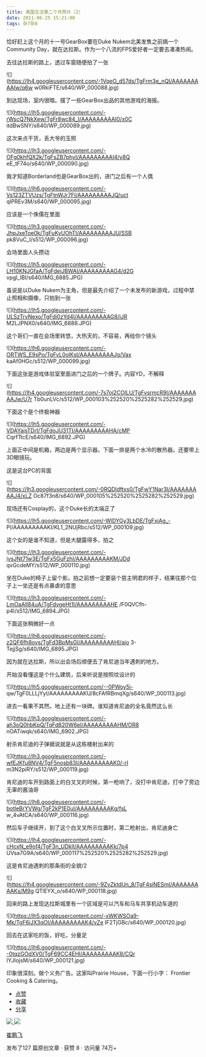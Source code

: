 ```yaml
---
title: 美国生活第二个月照片（2）
date: 2011-06-25 15:21:00
tags: 杂7杂8
---
```

恰好赶上这个月的十一号GearBox要在Duke Nukem北美发售之前搞一个Community
Day，就在达拉斯。作为一个八流的FPS爱好者一定要去凑凑热闹。

去往达拉斯的路上，透过车窗随便拍了一张

![](https://lh4.googleusercontent.com/-1VqeO_d57ds/TgFrm3e_nQI/AAAAAAAAAIw/q6w
w0RkiFTE/s640/WP_000088.jpg)

到达现场，室内很暗。摆了一些GearBox出品的其他游戏的海报。

![](https://lh5.googleusercontent.com/-rWscQ7NkXew/TgFr8wc84_I/AAAAAAAAAI0/x0C
itdBwSNY/s640/WP_000089.jpg)

这次来点干货，丢大爷的玉照

![](https://lh3.googleusercontent.com/-OFg0khfQX2k/TgFsZB7phyI/AAAAAAAAAI4/y8Q
eE_tF74o/s640/WP_000090.jpg)

我才知道Borderland也是GearBox出的，进门之后有一个人偶

![](https://lh6.googleusercontent.com/-Vs123ZTVUzs/TgFtnWJr7FI/AAAAAAAAAJQ/uct
qlPREv3M/s640/WP_000095.jpg)

应该是一个侏儒在里面

![](https://lh3.googleusercontent.com/-JhpJxeToe0k/TgFuKyUOhTI/AAAAAAAAAJU/SSB
pk8VuC_I/s512/WP_000096.jpg)

会场里面人头攒动

![](https://lh5.googleusercontent.com/-LH10KNJGfaA/TgFdeiJBWAI/AAAAAAAAAG4/d2G
vpgl_IBI/s640/IMG_6885.JPG)

虽说是以Duke Nukem为主角，但是最先介绍了一个未发布的新游戏，过程中禁止照相和摄像，只拍到一张

![](https://lh5.googleusercontent.com/-ULSzTrvNexo/TgFdi0zYd4I/AAAAAAAAAG8/iJR
M2LJPNX0/s640/IMG_6888.JPG)

这个哥们一直在会场里转悠，大热天的，不容易，再给你个镜头

![](https://lh6.googleusercontent.com/-ORTWS_E9sPo/TgFvL0olKsI/AAAAAAAAAJg/Vax
kaAf0HGc/s512/WP_000099.jpg)

下面这张是游戏体验室里面进门之后的一个牌子。内容YD，不解释

![](https://lh4.googleusercontent.com/-7s7oj2COlLU/TgFvsrmcR9I/AAAAAAAAAJw/U7r
Tb0unLVc/s512/WP_000103%252520%2525282%252529.jpg)

下面这个是个终极神器

![](https://lh5.googleusercontent.com/-VDAYajsTDrI/TgFdoJU31TI/AAAAAAAAAHA/cMP
CqrfTtcE/s640/IMG_6892.JPG)

上面正中间是机箱，两边是两个显示器。下面一排是两个水冷的散热器。还要带上3D眼镜玩。

这是这台PC的背面

![](https://lh3.googleusercontent.com/-0RQDIdftxs0/TgFwY1Nar3I/AAAAAAAAAJ4/xLZ
Oc87f3n8/s640/WP_000105%252520%2525282%252529.jpg)

现场还有Cosplay的，这个Duke长的太端正了

![](https://lh5.googleusercontent.com/-WlDYGy3LbDE/TgFxjAg_-
PI/AAAAAAAAAKI/KL1_2NUjRbc/s512/WP_000109.jpg)

这个女的是谁不知道，但是大腿露得多，拍之

![](https://lh3.googleusercontent.com/-iysJNt71w3E/TgFx5GuFzhI/AAAAAAAAAKM/JDd
qvGcdeMY/s512/WP_000110.jpg)

坐在Duke的椅子上留个影。拍之前想一定要装个慈主明君的样子，结果往那个位子上一坐还是有点暴虐的意思

![](https://lh3.googleusercontent.com/-LmOaAlI84uA/TgFdvgeHt1I/AAAAAAAAAHE
/F0QVCfh-p4I/s512/IMG_6894.JPG)

下面这张稍微好一点

![](https://lh6.googleusercontent.com/-z2QF6fh8ovs/TgFd3BpMsGI/AAAAAAAAAHI/ajo
3-TejjSg/s640/IMG_6895.JPG)

因为就在达拉斯，所以出会场后顺便去了肯尼迪当年遇刺的地方。

开始没看懂这是个什么建筑，后来听说是按照坟设计的

![](https://lh5.googleusercontent.com/--0PWoy5i-
qw/TgF0LLLjYyI/AAAAAAAAAKU/8cFAfRBmqXg/s640/WP_000113.jpg)

进去一看果不其然。地上还有一块碑。谁知道肯尼迪的全名竟然这么长

![](https://lh3.googleusercontent.com/-ah3oQ0hbKpQ/TgFd820W6eI/AAAAAAAAAHM/OR8
nOATiwqk/s640/IMG_6902.JPG)

射杀肯尼迪的子弹据说就是从这栋楼射出来的

![](https://lh3.googleusercontent.com/-wfEJKfu8NV4/TgF5nosb83I/AAAAAAAAAK0/-rI
m3N2piRY/s512/WP_000119.jpg)

肯尼迪的车开到路面上的白叉叉的时候，第一枪响了，没打中肯尼迪，打中了旁边无辜的酱油哥

![](https://lh6.googleusercontent.com/-botleBrYVWg/TgF2kP1E0uI/AAAAAAAAAKg/fsL
w_4vAtCA/s640/WP_000116.jpg)

然后车子继续开，到了这个白叉叉所示位置时，第二枪射出，肯尼迪身亡

![](https://lh4.googleusercontent.com/-cHcxN_e9of4/TgF3n_UDklI/AAAAAAAAAKk/7p4
UVsa7G9A/s640/WP_000117%252520%2525282%252529.jpg)

这是肯尼迪遇刺的那条街的全貌/2

![](https://lh4.googleusercontent.com/-9ZvZktdUn_8/TgF4siNESmI/AAAAAAAAAKs/M9g
QTlEYX_o/s640/WP_000118.jpg)

回来的路上发现达拉斯城里有一个区域是可以汽车和马车共享机动车道的

![](https://lh5.googleusercontent.com/-xWKWSOa9-Mk/TgF6iJX3qOI/AAAAAAAAAK4/vZe
IF2TjGBc/s640/WP_000120.jpg)

回去在这家吃的饭，好吃，分量足

![](https://lh6.googleusercontent.com/--0tqzGOdXV0/TgF69CC4EHI/AAAAAAAAAK8/CQr
IYJlojsM/s640/WP_000121.jpg)

印象很深刻。做个义务广告。这家叫Prairie House，下面一行小字： Frontier Cooking & Catering。

  * [ 点赞  ](javascript:;)
  * [ 收藏  ](javascript:;)
  * [ 分享 ](javascript:;)

[ ![](https://profile.csdnimg.cn/5/2/5/3_cuipengfei1)
![](https://g.csdnimg.cn/static/user-reg-year/1x/11.png)
](https://blog.csdn.net/cuipengfei1)

[ 崔鹏飞 ](https://blog.csdn.net/cuipengfei1)

发布了127 篇原创文章  ·  获赞 8  ·  访问量 74万+

